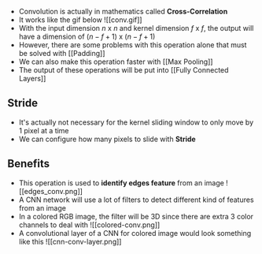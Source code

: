 - Convolution is actually in mathematics called **Cross-Correlation** 
- It works like the gif below
![[conv.gif]]
- With the input dimension $n$ x $n$ and kernel dimension $f$ x $f$, the output will have a dimension of $(n-f+1)$ x $(n-f+1)$ 
- However, there are some problems with this operation alone that must be solved with [[Padding]]
- We can also make this operation faster with [[Max Pooling]]
- The output of these operations will be put into [[Fully Connected Layers]]
## Stride
- It's actually not necessary for the kernel sliding window to only move by 1 pixel at a time
- We can configure how many pixels to slide with **Stride**
## Benefits
- This operation is used to **identify edges feature** from an image
![[edges_conv.png]]
- A CNN network will use a lot of filters to detect different kind of features from an image
-  In a colored RGB image, the filter will be 3D since there are extra 3 color channels to deal with
![[colored-conv.png]]
- A convolutional layer of a CNN for colored image would look something like this
![[cnn-conv-layer.png]]